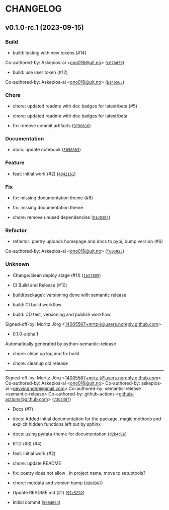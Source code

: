 # CHANGELOG



## v0.1.0-rc.1 (2023-09-15)

### Build

* build: testing with new tokens (#14)

Co-authored-by: Askepios-ai &lt;ono016@uit.no&gt; ([`c67bd39`](https://github.com/Askepios-ai/masterblaster.py/commit/c67bd39587815d165d31bc0a31feb47f2287cf1c))

* build: use user token (#12)

Co-authored-by: Askepios-ai &lt;ono016@uit.no&gt; ([`b14b563`](https://github.com/Askepios-ai/masterblaster.py/commit/b14b5637f925f74bc43246dd7bbb90241aa2a7ca))

### Chore

* chore: updated readme with doc badges for latest/beta (#5)

* chore: updated readme with doc badges for latest/beta

* fix: remove commit artifacts ([`9798616`](https://github.com/Askepios-ai/masterblaster.py/commit/9798616996706648e6469ac83d0e95b193ab20b1))

### Documentation

* docs: update notebook ([`5050363`](https://github.com/Askepios-ai/masterblaster.py/commit/5050363d463f8f60ded6518f4f82f92fd4cd8a4a))

### Feature

* feat: initial work (#2) ([`4042161`](https://github.com/Askepios-ai/masterblaster.py/commit/404216178055d5b3ada6197a66d5133840668d3d))

### Fix

* fix: missing documentation theme (#8)

* fix: missing documentation theme

* chore: remove unused dependencies ([`51d0384`](https://github.com/Askepios-ai/masterblaster.py/commit/51d0384ae5b0ef0a874fa737aea6e1580581b2aa))

### Refactor

* refactor: poetry uploads homepage and docs to pypi, bump version (#6)

Co-authored-by: Askepios-ai &lt;ono016@uit.no&gt; ([`f605923`](https://github.com/Askepios-ai/masterblaster.py/commit/f605923653520a1832e675f5a66b032fa1ec1fdf))

### Unknown

* Change/clean deploy stage (#11) ([`1b27809`](https://github.com/Askepios-ai/masterblaster.py/commit/1b27809b74b84382f0239693700254e63a5ddc6d))

* CI Build and Release (#10)

* build(package): versioning done with semantic release

* build: CI build workflow

* build: CD test, versioning and publish workflow

Signed-off-by: Moritz Jörg &lt;14005567+mrtz-j@users.noreply.github.com&gt;

* 0.1.0-alpha.1

Automatically generated by python-semantic-release

* chore: clean up log and fix build

* chore: cleanup old release

---------

Signed-off-by: Moritz Jörg &lt;14005567+mrtz-j@users.noreply.github.com&gt;
Co-authored-by: Askepios-ai &lt;ono016@uit.no&gt;
Co-authored-by: askepios-ai &lt;oeyvindnohr@gmail.com&gt;
Co-authored-by: semantic-release &lt;semantic-release&gt;
Co-authored-by: github-actions &lt;github-actions@github.com&gt; ([`73b238f`](https://github.com/Askepios-ai/masterblaster.py/commit/73b238f7adc4181c867c8cf93f8f211d50edd1c7))

* Docs (#7)

* docs: Added initial documentation for the package, magic methods and explicit hidden functions left out by sphinx

* docs: using pydata-theme for documentation ([`d2b4d16`](https://github.com/Askepios-ai/masterblaster.py/commit/d2b4d168d19a7856a0e0915e4fd13d1df8d2770b))

* RTD (#3) (#4)

* feat: initial work (#2)

* chore: update README

* fix: poetry does not allow . in project name, move to setuptools?

* chore: metdata and version bump ([`090d867`](https://github.com/Askepios-ai/masterblaster.py/commit/090d867ee9b713d20a6a8f6127ed24f0d1a6d242))

* Update README.md (#1) ([`97c5292`](https://github.com/Askepios-ai/masterblaster.py/commit/97c52928b5a4804952b64704f5731c7d386e66e0))

* Initial commit ([`508d054`](https://github.com/Askepios-ai/masterblaster.py/commit/508d054d787a51c77f4f9daba100ea1399f1f1c6))
